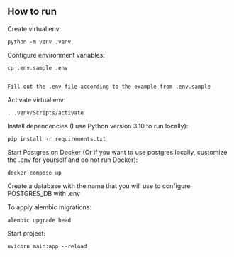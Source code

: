 ## How to run

Create virtual env:

```
python -m venv .venv
```
Configure environment variables:

```
cp .env.sample .env


Fill out the .env file according to the example from .env.sample
```
Activate virtual env:

```
. .venv/Scripts/activate
```

Install dependencies (I use Python version 3.10 to run locally):

```
pip install -r requirements.txt
```
Start Postgres on Docker (Or if you want to use postgres locally, customize the .env for yourself and do not run Docker):


```
docker-compose up
```
Create a database with the name that you will use to configure POSTGRES_DB with .env

To apply alembic migrations:
```
alembic upgrade head
```

Start project:
```
uvicorn main:app --reload
```